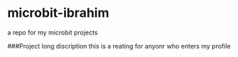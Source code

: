 # microbit-ibrahim
 a repo for my microbit projects

###Project long discription
this is a reating for anyonr who enters my profile
